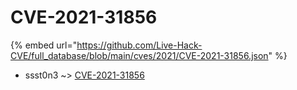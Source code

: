 # CVE-2021-31856
{% embed url="https://github.com/Live-Hack-CVE/full_database/blob/main/cves/2021/CVE-2021-31856.json" %}

* ssst0n3 ~> [CVE-2021-31856](https://www.alice-snow.ru/2021/database/cve-2021-31856/cve-2021-31856-ssst0n3)